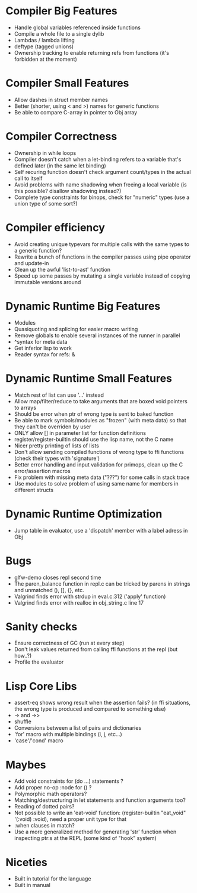 # Compiler Big Features
  - Handle global variables referenced inside functions
  - Compile a whole file to a single dylib
  - Lambdas / lambda lifting
  - deftype (tagged unions)
  - Ownership tracking to enable returning refs from functions (it's forbidden at the moment)

# Compiler Small Features
  - Allow dashes in struct member names
  - Better (shorter, using < and >) names for generic functions
  - Be able to compare C-array in pointer to Obj array

# Compiler Correctness
  - Ownership in while loops
  - Compiler doesn't catch when a let-binding refers to a variable that's defined later (in the same let binding)
  - Self recuring function doesn't check argument count/types in the actual call to itself
  - Avoid problems with name shadowing when freeing a local variable (is this possible? disallow shadowing instead?)
  - Complete type constraints for binops, check for "numeric" types (use a union type of some sort?)
  
# Compiler efficiency
  - Avoid creating unique typevars for multiple calls with the same types to a generic function?
  - Rewrite a bunch of functions in the compiler passes using pipe operator and update-in
  - Clean up the awful 'list-to-ast' function
  - Speed up some passes by mutating a single variable instead of copying immutable versions around



# Dynamic Runtime Big Features
  - Modules
  - Quasiquoting and splicing for easier macro writing
  - Remove globals to enable several instances of the runner in parallel
  - ^syntax for meta data
  - Get inferior lisp to work
  - Reader syntax for refs: &

# Dynamic Runtime Small Features
  - Match rest of list can use '...' instead
  - Allow map/filter/reduce to take arguments that are boxed void pointers to arrays
  - Should be error when ptr of wrong type is sent to baked function
  - Be able to mark symbols/modules as "frozen" (with meta data) so that they can't be overriden by user
  - ONLY allow [] in parameter list for function definitions
  - register/register-builtin should use the lisp name, not the C name 
  - Nicer pretty printing of lists of lists
  - Don't allow sending compiled functions of wrong type to ffi functions (check their types with 'signature')
  - Better error handling and input validation for primops, clean up the C error/assertion macros
  - Fix problem with missing meta data ("???") for some calls in stack trace
  - Use modules to solve problem of using same name for members in different structs
  
# Dynamic Runtime Optimization
  - Jump table in evaluator, use a 'dispatch' member with a label adress in Obj

# Bugs
  - glfw-demo closes repl second time
  - The paren_balance function in repl.c can be tricked by parens in strings and unmatched (), [], {}, etc.
  - Valgrind finds error with strdup in eval.c:312 ('apply' function)
  - Valgrind finds error with realloc in obj_string.c line 17

# Sanity checks
  - Ensure correctness of GC (run at every step)
  - Don't leak values returned from calling ffi functions at the repl (but how..?)
  - Profile the evaluator
  
  
  
# Lisp Core Libs
  - assert-eq shows wrong result when the assertion fails? (in ffi situations, the wrong type is produced and compared to something else)
  - -> and ->>
  - shuffle
  - Conversions between a list of pairs and dictionaries
  - 'for' macro with multiple bindings (i, j, etc...)
  - 'case'/'cond' macro

# Maybes
  - Add void constraints for (do ...) statements ?
  - Add proper no-op :node for () ?
  - Polymorphic math operators?
  - Matching/destructuring in let statements and function arguments too?
  - Reading of dotted pairs?
  - Not possible to write an 'eat-void' function: (register-builtin "eat_void" '(:void) :void), need a proper unit type for that
  - :when clauses in match?
  - Use a more generalized method for generating 'str' function when inspecting ptr:s at the REPL (some kind of "hook" system)

# Niceties
  - Built in tutorial for the language
  - Built in manual
